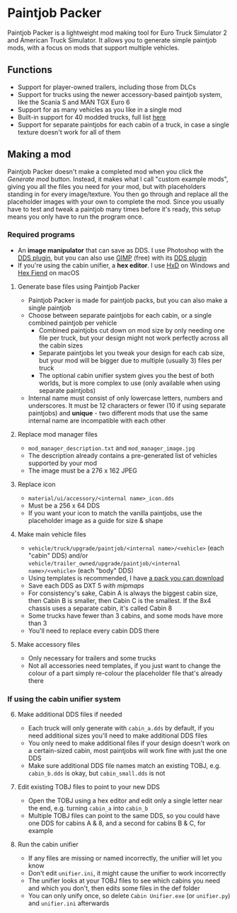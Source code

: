 # Paintjob Packer
Paintjob Packer is a lightweight mod making tool for Euro Truck Simulator 2 and American Truck Simulator. It allows you to generate simple paintjob mods, with a focus on mods that support multiple vehicles.

## Functions

* Support for player-owned trailers, including those from DLCs
* Support for trucks using the newer accessory-based paintjob system, like the Scania S and MAN TGX Euro 6
* Support for as many vehicles as you like in a single mod
* Built-in support for 40 modded trucks, full list [here](https://github.com/Carsmaniac/paintjob-packer/blob/master/library/mod%20links.md)
* Support for separate paintjobs for each cabin of a truck, in case a single texture doesn't work for all of them

## Making a mod

Paintjob Packer doesn't make a completed mod when you click the *Generate mod* button. Instead, it makes what I call "custom example mods", giving you all the files you need for your mod, but with placeholders standing in for every image/texture. You then go through and replace all the placeholder images with your own to complete the mod. Since you usually have to test and tweak a paintjob many times before it's ready, this setup means you only have to run the program once.

### Required programs

* An **image manipulator** that can save as DDS. I use Photoshop with the [DDS plugin](https://fnordware.blogspot.com/2014/09/dds-plug-in-for-after-effects-and.html), but you can also use [GIMP](https://www.gimp.org/downloads/) (free) with its [DDS plugin](https://code.google.com/archive/p/gimp-dds/downloads)
* If you're using the cabin unifier, a **hex editor**. I use [HxD](https://mh-nexus.de/en/hxd/) on Windows and [Hex Fiend](https://ridiculousfish.com/hexfiend/) on macOS

1. Generate base files using Paintjob Packer
    * Paintjob Packer is made for paintjob packs, but you can also make a single paintjob
    * Choose between separate paintjobs for each cabin, or a single combined paintjob per vehicle
      * Combined paintjobs cut down on mod size by only needing one file per truck, but your design might not work perfectly across all the cabin sizes
  	  * Separate paintjobs let you tweak your design for each cab size, but your mod will be bigger due to multiple (usually 3) files per truck
  	  * The optional cabin unifier system gives you the best of both worlds, but is more complex to use (only available when using separate paintjobs)
    * Internal name must consist of only lowercase letters, numbers and underscores. It must be 12 characters or fewer (10 if using separate paintjobs) and **unique** - two different mods that use the same internal name are incompatible with each other

2. Replace mod manager files
    * `mod_manager_description.txt` and `mod_manager_image.jpg`
    * The description already contains a pre-generated list of vehicles supported by your mod
    * The image must be a 276 x 162 JPEG

3. Replace icon
    * `material/ui/accessory/<internal name>_icon.dds`
    * Must be a 256 x 64 DDS
    * If you want your icon to match the vanilla paintjobs, use the placeholder image as a guide for size & shape

4. Make main vehicle files
    * `vehicle/truck/upgrade/paintjob/<internal name>/<vehicle>` (each "cabin" DDS) and/or `vehicle/trailer_owned/upgrade/paintjob/<internal name>/<vehicle>` (each "body" DDS)
    * Using templates is recommended, I have [a pack you can download](https://forum.scssoft.com/viewtopic.php?f=33&t=272386)
    * Save each DDS as DXT 5 *with mipmaps*
    * For consistency's sake, Cabin A is always the biggest cabin size, then Cabin B is smaller, then Cabin C is the smallest. If the 8x4 chassis uses a separate cabin, it's called Cabin 8
    * Some trucks have fewer than 3 cabins, and some mods have more than 3
    * You'll need to replace every cabin DDS there

5. Make accessory files
    * Only necessary for trailers and some trucks
    * Not all accessories need templates, if you just want to change the colour of a part simply re-colour the placeholder file that's already there

### If using the cabin unifier system

6. Make additional DDS files if needed
    * Each truck will only generate with `cabin_a.dds` by default, if you need additional sizes you'll need to make additional DDS files
    * You only need to make additional files if your design doesn't work on a certain-sized cabin, most paintjobs will work fine with just the one DDS
    * Make sure additional DDS file names match an existing TOBJ, e.g. `cabin_b.dds` is okay, but `cabin_small.dds` is not

7. Edit existing TOBJ files to point to your new DDS
    * Open the TOBJ using a hex editor and edit only a single letter near the end, e.g. turning `cabin_a` into `cabin_b`
    * Multiple TOBJ files can point to the same DDS, so you could have one DDS for cabins A & 8, and a second for cabins B & C, for example

8. Run the cabin unifier
    * If any files are missing or named incorrectly, the unifier will let you know
    * Don't edit `unifier.ini`, it might cause the unifier to work incorrectly
    * The unifier looks at your TOBJ files to see which cabins you need and which you don't, then edits some files in the def folder
    * You can only unify once, so delete `Cabin Unifier.exe` (or `unifier.py`) and `unifier.ini` afterwards
